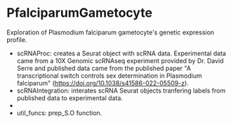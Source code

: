# PfalciparumGametocyte
Exploration of Plasmodium falciparum gametocyte's genetic expression profile.

* scRNAProc: creates a Seurat object with scRNA data. Experimental data came from a 10X Genomic scRNAseq experiment provided by Dr. David Serre and published data came from the published paper "A transcriptional switch controls sex determination in Plasmodium falciparum" (https://doi.org/10.1038/s41586-022-05509-z).
* scRNAIntegration: interates scRNA Seurat objects tranfering labels from published data to experimental data.
* 
* util_funcs: prep_S.O function.
 
